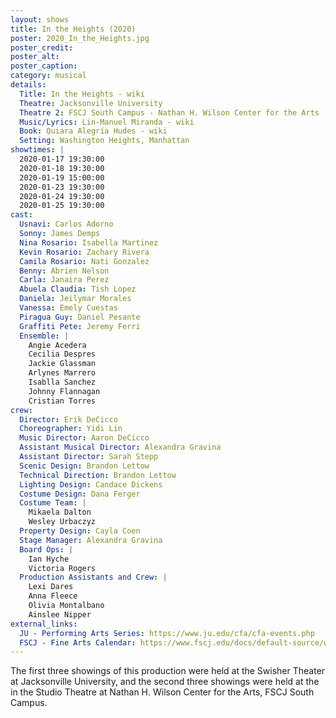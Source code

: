 ```yaml
---
layout: shows
title: In the Heights (2020)
poster: 2020_In_the_Heights.jpg
poster_credit: 
poster_alt:
poster_caption:
category: musical
details:
  Title: In the Heights - wiki 
  Theatre: Jacksonville University
  Theatre 2: FSCJ South Campus - Nathan H. Wilson Center for the Arts
  Music/Lyrics: Lin-Manuel Miranda - wiki
  Book: Quiara Alegría Hudes - wiki
  Setting: Washington Heights, Manhattan
showtimes: |
  2020-01-17 19:30:00
  2020-01-18 19:30:00
  2020-01-19 15:00:00
  2020-01-23 19:30:00
  2020-01-24 19:30:00
  2020-01-25 19:30:00
cast:
  Usnavi: Carlos Adorno
  Sonny: James Demps
  Nina Rosario: Isabella Martinez
  Kevin Rosario: Zachary Rivera
  Camila Rosario: Nati Gonzalez
  Benny: Abrien Nelson
  Carla: Janaira Perez
  Abuela Claudia: Tish Lopez
  Daniela: Jeilymar Morales
  Vanessa: Emely Cuestas
  Piragua Guy: Daniel Pesante
  Graffiti Pete: Jeremy Ferri
  Ensemble: |
    Angie Acedera
    Cecilia Despres
    Jackie Glassman
    Arlynes Marrero
    Isablla Sanchez
    Johnny Flannagan
    Cristian Torres
crew:
  Director: Erik DeCicco
  Choreographer: Yidi Lin
  Music Director: Aaron DeCicco
  Assistant Musical Director: Alexandra Gravina
  Assistant Director: Sarah Stepp
  Scenic Design: Brandon Lettow
  Technical Direction: Brandon Lettow
  Lighting Design: Candace Dickens
  Costume Design: Dana Ferger
  Costume Team: |
    Mikaela Dalton
    Wesley Urbaczyz
  Property Design: Cayla Coen
  Stage Manager: Alexandra Gravina
  Board Ops: |
    Ian Hyche
    Victoria Rogers
  Production Assistants and Crew: |
    Lexi Dares
    Anna Fleece
    Olivia Montalbano
    Ainslee Nipper
external_links:
  JU - Performing Arts Series: https://www.ju.edu/cfa/cfa-events.php
  FSCJ - Fine Arts Calendar: https://www.fscj.edu/docs/default-source/wilson-center/fine-arts-calendar.pdf?sfvrsn=4
---
```

The first three showings of this production were held at the Swisher Theater at Jacksonville University, and the second three showings were held at the in the Studio Theatre at Nathan H. Wilson Center for the Arts, FSCJ South Campus.